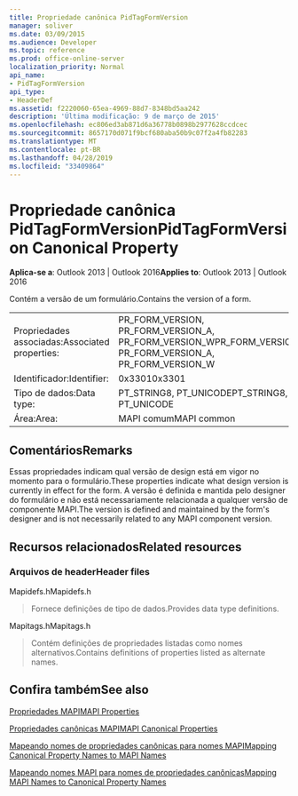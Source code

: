 ```yaml
---
title: Propriedade canônica PidTagFormVersion
manager: soliver
ms.date: 03/09/2015
ms.audience: Developer
ms.topic: reference
ms.prod: office-online-server
localization_priority: Normal
api_name:
- PidTagFormVersion
api_type:
- HeaderDef
ms.assetid: f2220060-65ea-4969-88d7-8348bd5aa242
description: 'Última modificação: 9 de março de 2015'
ms.openlocfilehash: ec806ed3ab871d6a36778b0898b2977628ccdcec
ms.sourcegitcommit: 8657170d071f9bcf680aba50b9c07f2a4fb82283
ms.translationtype: MT
ms.contentlocale: pt-BR
ms.lasthandoff: 04/28/2019
ms.locfileid: "33409864"
---
```

# <a name="pidtagformversion-canonical-property"></a><span data-ttu-id="f00c2-103">Propriedade canônica PidTagFormVersion</span><span class="sxs-lookup"><span data-stu-id="f00c2-103">PidTagFormVersion Canonical Property</span></span>

  
  
<span data-ttu-id="f00c2-104">**Aplica-se a**: Outlook 2013 | Outlook 2016</span><span class="sxs-lookup"><span data-stu-id="f00c2-104">**Applies to**: Outlook 2013 | Outlook 2016</span></span> 
  
<span data-ttu-id="f00c2-105">Contém a versão de um formulário.</span><span class="sxs-lookup"><span data-stu-id="f00c2-105">Contains the version of a form.</span></span> 
  
|||
|:-----|:-----|
|<span data-ttu-id="f00c2-106">Propriedades associadas:</span><span class="sxs-lookup"><span data-stu-id="f00c2-106">Associated properties:</span></span>  <br/> |<span data-ttu-id="f00c2-107">PR_FORM_VERSION, PR_FORM_VERSION_A, PR_FORM_VERSION_W</span><span class="sxs-lookup"><span data-stu-id="f00c2-107">PR_FORM_VERSION, PR_FORM_VERSION_A, PR_FORM_VERSION_W</span></span>  <br/> |
|<span data-ttu-id="f00c2-108">Identificador:</span><span class="sxs-lookup"><span data-stu-id="f00c2-108">Identifier:</span></span>  <br/> |<span data-ttu-id="f00c2-109">0x3301</span><span class="sxs-lookup"><span data-stu-id="f00c2-109">0x3301</span></span>  <br/> |
|<span data-ttu-id="f00c2-110">Tipo de dados:</span><span class="sxs-lookup"><span data-stu-id="f00c2-110">Data type:</span></span>  <br/> |<span data-ttu-id="f00c2-111">PT_STRING8, PT_UNICODE</span><span class="sxs-lookup"><span data-stu-id="f00c2-111">PT_STRING8, PT_UNICODE</span></span>  <br/> |
|<span data-ttu-id="f00c2-112">Área:</span><span class="sxs-lookup"><span data-stu-id="f00c2-112">Area:</span></span>  <br/> |<span data-ttu-id="f00c2-113">MAPI comum</span><span class="sxs-lookup"><span data-stu-id="f00c2-113">MAPI common</span></span>  <br/> |
   
## <a name="remarks"></a><span data-ttu-id="f00c2-114">Comentários</span><span class="sxs-lookup"><span data-stu-id="f00c2-114">Remarks</span></span>

<span data-ttu-id="f00c2-115">Essas propriedades indicam qual versão de design está em vigor no momento para o formulário.</span><span class="sxs-lookup"><span data-stu-id="f00c2-115">These properties indicate what design version is currently in effect for the form.</span></span> <span data-ttu-id="f00c2-116">A versão é definida e mantida pelo designer do formulário e não está necessariamente relacionada a qualquer versão de componente MAPI.</span><span class="sxs-lookup"><span data-stu-id="f00c2-116">The version is defined and maintained by the form's designer and is not necessarily related to any MAPI component version.</span></span> 
  
## <a name="related-resources"></a><span data-ttu-id="f00c2-117">Recursos relacionados</span><span class="sxs-lookup"><span data-stu-id="f00c2-117">Related resources</span></span>

### <a name="header-files"></a><span data-ttu-id="f00c2-118">Arquivos de header</span><span class="sxs-lookup"><span data-stu-id="f00c2-118">Header files</span></span>

<span data-ttu-id="f00c2-119">Mapidefs.h</span><span class="sxs-lookup"><span data-stu-id="f00c2-119">Mapidefs.h</span></span>
  
> <span data-ttu-id="f00c2-120">Fornece definições de tipo de dados.</span><span class="sxs-lookup"><span data-stu-id="f00c2-120">Provides data type definitions.</span></span>
    
<span data-ttu-id="f00c2-121">Mapitags.h</span><span class="sxs-lookup"><span data-stu-id="f00c2-121">Mapitags.h</span></span>
  
> <span data-ttu-id="f00c2-122">Contém definições de propriedades listadas como nomes alternativos.</span><span class="sxs-lookup"><span data-stu-id="f00c2-122">Contains definitions of properties listed as alternate names.</span></span>
    
## <a name="see-also"></a><span data-ttu-id="f00c2-123">Confira também</span><span class="sxs-lookup"><span data-stu-id="f00c2-123">See also</span></span>



[<span data-ttu-id="f00c2-124">Propriedades MAPI</span><span class="sxs-lookup"><span data-stu-id="f00c2-124">MAPI Properties</span></span>](mapi-properties.md)
  
[<span data-ttu-id="f00c2-125">Propriedades canônicas MAPI</span><span class="sxs-lookup"><span data-stu-id="f00c2-125">MAPI Canonical Properties</span></span>](mapi-canonical-properties.md)
  
[<span data-ttu-id="f00c2-126">Mapeando nomes de propriedades canônicas para nomes MAPI</span><span class="sxs-lookup"><span data-stu-id="f00c2-126">Mapping Canonical Property Names to MAPI Names</span></span>](mapping-canonical-property-names-to-mapi-names.md)
  
[<span data-ttu-id="f00c2-127">Mapeando nomes MAPI para nomes de propriedades canônicas</span><span class="sxs-lookup"><span data-stu-id="f00c2-127">Mapping MAPI Names to Canonical Property Names</span></span>](mapping-mapi-names-to-canonical-property-names.md)

